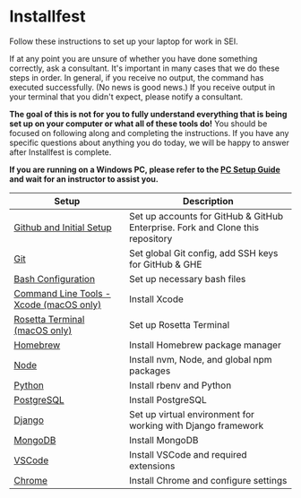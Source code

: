 # Installfest

Follow these instructions to set up your laptop for work in SEI.

If at any point you are unsure of whether you have done something correctly, ask a consultant. It's important in many cases that we do these steps in order. In general, if you receive no output, the command has executed successfully. (No news is good news.) If you receive output in your terminal that you didn't expect, please notify a consultant.

**The goal of this is not for you to fully understand everything that is being set up on your computer or what all of these tools do!** You should be focused on following along and completing the instructions. If you have any specific questions about anything you do today, we will be happy to answer after Installfest is complete. 

**If you are running on a Windows PC, please refer to the [PC Setup Guide](pc-setup.md) and wait for an instructor to assist you.**

Setup | Description
--- | ---
[Github and Initial Setup](github.md) | Set up accounts for GitHub & GitHub Enterprise. Fork and Clone this repository
[Git](git.md) | Set global Git config, add SSH keys for GitHub & GHE
[Bash Configuration](bash.md) | Set up necessary bash files
[Command Line Tools - Xcode (macOS only)](command_line_tools.md) | Install Xcode
[Rosetta Terminal (macOS only)](rosetta_terminal.md) | Set up Rosetta Terminal
[Homebrew](homebrew.md) | Install Homebrew package manager
[Node](node.md) | Install nvm, Node, and global npm packages
[Python](python.md) | Install rbenv and Python
[PostgreSQL](postgres.md) | Install PostgreSQL
[Django](django.md) | Set up virtual environment for working with Django framework
[MongoDB](mongodb.md) | Install MongoDB
[VSCode](vscode.md) | Install VSCode and required extensions
[Chrome](chrome.md) | Install Chrome and configure settings
